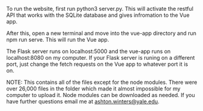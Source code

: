 To run the website, first run python3 server.py. This will activate the restful API that works with the SQLite database and gives infromation to the Vue app.

After this, open a new terminal and move into the vue-app directory and run npm run serve. This will run the Vue app.

The Flask server runs on localhost:5000 and the vue-app runs on localhost:8080 on my computer. If your Flask server is runing on a different port, just change the fetch requests on the Vue app to whatever port it is on.

NOTE:
This contains all of the files except for the node modules. There were over 26,000 files in the folder which made it almost
impossible for my computer to upload it. Node modules can be downloaded as needed. If you have further questions email me
at ashton.winters@yale.edu.
